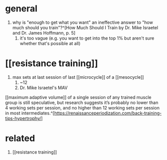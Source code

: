 # general
1. why is "enough to get what you want" an ineffective answer to "how much should you train"?^[How Much Should I Train by Dr. Mike Israetel and Dr. James Hoffmann, p. 5]
	1. it's too vague (e.g. you want to get into the top 1% but aren't sure whether that's possible at all)

# [[resistance training]]
1. max sets at last session of last [[microcycle]] of a [[mesocycle]]
	1. ~12
	2. Dr. Mike Israetel's MAV

[[maximum adaptive volume]] of a single session of any trained muscle group is still speculative, but research suggests it’s probably no lower than 4 working sets per session, and no higher than 12 working sets per session in most intermediates.^[https://renaissanceperiodization.com/back-training-tips-hypertrophy/]

# related
1. [[resistance training]]